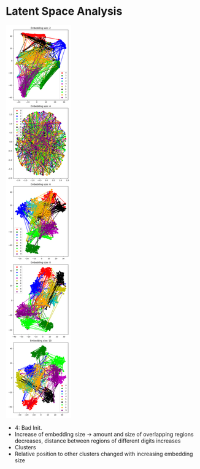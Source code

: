 # Latent Space Analysis

![alt text](./Plots/LatentSpace.png)

- 4: Bad Init. 
- Increase of embedding size -> amount and size of overlapping regions decreases, distance between regions of different digits increases
- Clusters
- Relative position to other clusters changed with increasing embedding size
